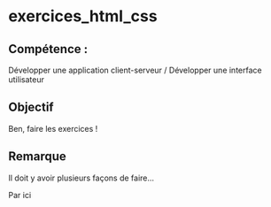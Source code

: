 # exercices_html_css

<h2>Compétence :</h2>
<p>Développer une application client-serveur / Développer une interface utilisateur</p>

<h2>Objectif</h2>
<p>Ben, faire les exercices !</p>

<h2>Remarque</h2>
<p>Il doit y avoir plusieurs façons de faire...</p>

<a>Par ici</a>
